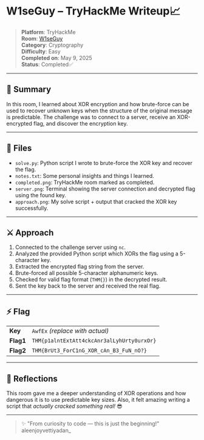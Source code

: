# W1seGuy – TryHackMe Writeup📈

> **Platform**: TryHackMe  
> **Room**: [W1seGuy](https://tryhackme.com/room/w1seguy)  
> **Category**: Cryptography  
> **Difficulty**: Easy  
> **Completed on**: May 9, 2025  
> **Status**: Completed✅ 

---

## 🧠 Summary

In this room, I learned about XOR encryption and how brute-force can be used to recover unknown keys when the structure of the original message is predictable. The challenge was to connect to a server, receive an XOR-encrypted flag, and discover the encryption key.

---

## 📜 Files

- `solve.py`: Python script I wrote to brute-force the XOR key and recover the flag.
- `notes.txt`: Some personal insights and things I learned.
- `completed.png`: TryHackMe room marked as completed.
- `server.png`: Terminal showing the server connection and decrypted flag using the found key.
- `approach.png`: My solve script + output that cracked the XOR key successfully.
---

## ⚔️ Approach

1. Connected to the challenge server using `nc`.
2. Analyzed the provided Python script which XORs the flag using a 5-character key.
3. Extracted the encrypted flag string from the server.
4. Brute-forced all possible 5-character alphanumeric keys.
5. Checked for valid flag format (`THM{}`) in the decrypted result.
6. Sent the key back to the server and received the real flag.

---

## ⚡ Flag

|||
|---|---|
|**Key**| `AwfEx` *(replace with actual)* |
|**Flag1**| `THM{p1alntExtAtt4ckcAnr3alLyhUrty0urxOr}` |
|**Flag2**| `THM{BrUt3_ForC1nG_XOR_cAn_B3_FuN_nO?}` |
---

## 💭 Reflections

This room gave me a deeper understanding of XOR operations and how dangerous it is to use predictable key sizes. Also, it felt amazing writing a script that *actually cracked something real!* 😎

---

> ✨ "From curiosity to code — this is just the beginning!"  
> aleenjoyvettiyadan_
